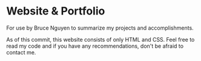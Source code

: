 # Website & Portfolio
For use by Bruce Nguyen to summarize my projects and accomplishments.

As of this commit, this website consists of only HTML and CSS. Feel free to read my code and if you have any recommendations, don't be afraid to contact me.